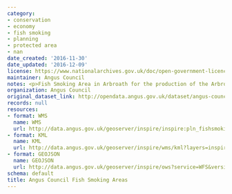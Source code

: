 ```yaml
---
category:
- conservation
- economy
- fish smoking
- planning
- protected area
- nan
date_created: '2016-11-30'
date_updated: '2016-12-09'
license: https://www.nationalarchives.gov.uk/doc/open-government-licence/version/3/
maintainer: Angus Council
notes: <p>Fish Smoking Area in Arbroath for the production of the Arbroath Smokie</p>
organization: Angus Council
original_dataset_link: http://opendata.angus.gov.uk/dataset/angus-council-fish-smoking-areas
records: null
resources:
- format: WMS
  name: WMS
  url: http://data.angus.gov.uk/geoserver/inspire/inspire:pln_fishsmoking/wms?service=WMS&request=GetMap
- format: KML
  name: KML
  url: http://data.angus.gov.uk/geoserver/inspire/wms/kml?layers=inspire:pln_fishsmoking&mode=download
- format: GEOJSON
  name: GEOJSON
  url: http://data.angus.gov.uk/geoserver/inspire/ows?service=WFS&version=1.0.0&request=GetFeature&typeName=inspire:pln_fishsmoking&outputFormat=application%2Fjson&srsName=EPSG:3857
schema: default
title: Angus Council Fish Smoking Areas
---
```

